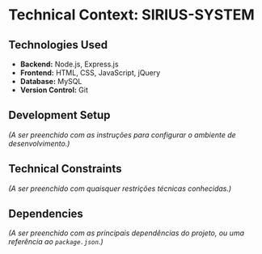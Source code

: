 # Technical Context: SIRIUS-SYSTEM

## Technologies Used

*   **Backend:** Node.js, Express.js
*   **Frontend:** HTML, CSS, JavaScript, jQuery
*   **Database:** MySQL
*   **Version Control:** Git

## Development Setup

*(A ser preenchido com as instruções para configurar o ambiente de desenvolvimento.)*

## Technical Constraints

*(A ser preenchido com quaisquer restrições técnicas conhecidas.)*

## Dependencies

*(A ser preenchido com as principais dependências do projeto, ou uma referência ao `package.json`.)* 